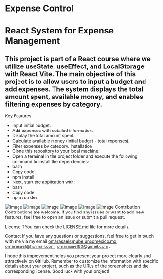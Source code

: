 # Expense Control
# React System for Expense Management
## This project is part of a React course where we utilize useState, useEffect, and LocalStorage with React Vite. The main objective of this project is to allow users to input a budget and add expenses. The system displays the total amount spent, available money, and enables filtering expenses by category.

Key Features
* Input initial budget.
* Add expenses with detailed information.
* Display the total amount spent.
* Calculate available money (initial budget - total expenses).
* Filter expenses by category.
Installation
* Clone this repository to your local machine.
* Open a terminal in the project folder and execute the following command to install the dependencies:
* bash
* Copy code
* npm install
* Next, start the application with:
* bash
* Copy code
* npm run dev

![image](https://github.com/omarasael1980/controlGastos/assets/51717542/3b07217e-8eed-488b-95e7-434769b95750)
![image](https://github.com/omarasael1980/controlGastos/assets/51717542/c097a9f7-3300-40a5-a20c-26500dbcb92f)
![image](https://github.com/omarasael1980/controlGastos/assets/51717542/d8b496b9-79ef-4de1-81e1-a6e03db28c85)
![image](https://github.com/omarasael1980/controlGastos/assets/51717542/519b898b-8bd4-42e9-a367-08628554b4cd)
![image](https://github.com/omarasael1980/controlGastos/assets/51717542/6993c6e9-6a83-41dc-b332-c1986945c38f)
![image](https://github.com/omarasael1980/controlGastos/assets/51717542/0f72119f-7012-4088-941a-f9dcf08f5956)
Contribution
Contributions are welcome. If you find any issues or want to add new features, feel free to open an issue or submit a pull request.

License
TYou can check the LICENSE.md file for more details.

Contact
If you have any questions or suggestions, feel free to get in touch with me via my email omarasael@nube.unadmexico.mx, omarasael@hotmail.com, omarasael80@gmail.com .

I hope this improvement helps you present your project more clearly and attractively on GitHub. Remember to customize the information with specific details about your project, such as the URLs of the screenshots and the corresponding license. Good luck with your project!














